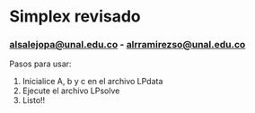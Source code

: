 # Simplex revisado

### alsalejopa@unal.edu.co - alrramirezso@unal.edu.co 

Pasos para usar:

1. Inicialice A, b y c en el archivo LPdata
2. Ejecute el archivo LPsolve
3. Listo!!
